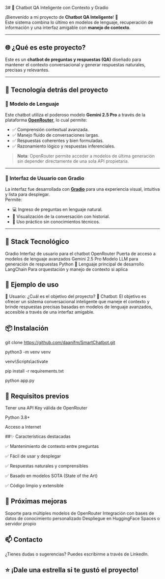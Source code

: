 3# 🤖 Chatbot QA Inteligente con Contexto y Gradio

¡Bienvenido a mi proyecto de **Chatbot QA Inteligente**! 🎯  
Este sistema combina lo último en modelos de lenguaje, recuperación de información y una interfaz amigable con **manejo de contexto**.

---

## 🌐 ¿Qué es este proyecto?

Este es un **chatbot de preguntas y respuestas (QA)** diseñado para mantener el contexto conversacional y generar respuestas naturales, precisas y relevantes. 

---

## 🧠 Tecnología detrás del proyecto

### 🚀 Modelo de Lenguaje

Este chatbot utiliza el poderoso modelo **Gemini 2.5 Pro** a través de la plataforma [**OpenRouter**](https://openrouter.ai), lo cual permite:

- ✅ Comprensión contextual avanzada.
- ✅ Manejo fluido de conversaciones largas.
- ✅ Respuestas coherentes y bien formuladas.
- ✅ Razonamiento lógico y respuestas inferenciales.

> **Nota**: OpenRouter permite acceder a modelos de última generación sin depender directamente de una sola API propietaria.

---

### 💬 Interfaz de Usuario con Gradio

La interfaz fue desarrollada con **[Gradio](https://www.gradio.app/)** para una experiencia visual, intuitiva y lista para desplegar.  
Permite:

- 💻 Ingreso de preguntas en lenguaje natural.
- 🧠 Visualización de la conversación con historial.
- 🎯 Uso práctico sin conocimientos técnicos.

---

##  🧰 Stack Tecnológico

Gradio	Interfaz de usuario para el chatbot
OpenRouter	Puerta de acceso a modelos de lenguaje avanzados
Gemini 2.5 Pro	Modelo LLM para generación de respuestas
Python 🐍	Lenguaje principal de desarrollo
LangChain	Para orquestación y manejo de contexto si aplica

## 🧪 Ejemplo de uso

👤 Usuario: ¿Cuál es el objetivo del proyecto?
🤖 Chatbot: El objetivo es ofrecer un sistema conversacional inteligente que maneje el contexto y brinde respuestas precisas basadas en modelos de lenguaje avanzados, accesible a través de una interfaz amigable.

## 📦 Instalación
git clone https://github.com/daanifm/SmartChatbot.git

python3 -m venv venv

venv\Scripts\activate

pip install -r requirements.txt

python app.py

## 🔐 Requisitos previos
Tener una API Key válida de OpenRouter

Python 3.8+

Acceso a Internet

##✨ Características destacadas

✅ Mantenimiento de contexto entre preguntas

✅ Fácil de usar y desplegar

✅ Respuestas naturales y comprensibles

✅ Basado en modelos SOTA (State of the Art)

✅ Código limpio y extensible

## 📌 Próximas mejoras

 Soporte para múltiples modelos de OpenRouter
 Integración con bases de datos de conocimiento personalizado
 Despliegue en HuggingFace Spaces o servidor propio

## 📫 Contacto

¿Tienes dudas o sugerencias?
Puedes escribirme a través de LinkedIn.

## ⭐ ¡Dale una estrella si te gustó el proyecto!

